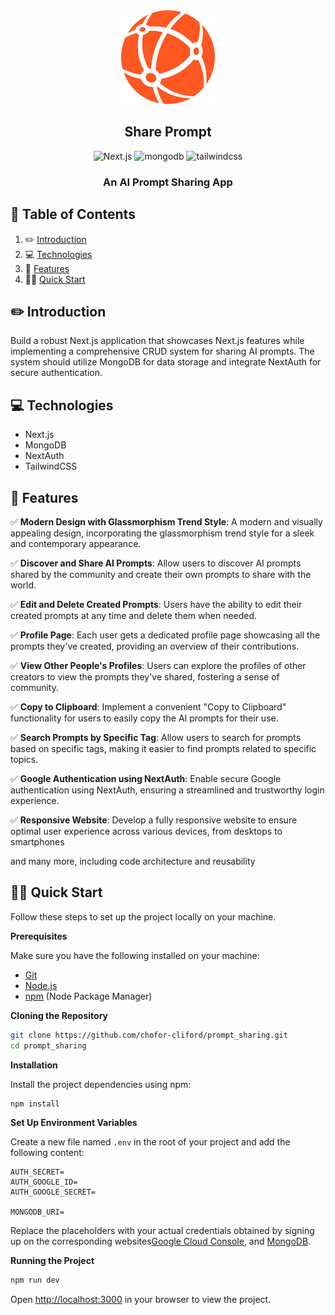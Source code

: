 <div align="center">
  <img src="https://raw.githubusercontent.com/chofor-cliford/prompt_sharing/5fb2936fc0aa28b0161f71720dd2051e4ffa99f6/public/assets/images/logo.svg" alt="Project Banner" width="150" height="150" style="image-rendering: crisp-edges;" />
  <h2 align="center"><strong>Share Prompt</strong></h2>

  <div>
    <img src="https://img.shields.io/badge/-Next_JS-black?style=for-the-badge&logoColor=white&logo=nextdotjs&color=000" alt="Next.js" />
    <img src="https://img.shields.io/badge/-Mongodb-black?style=for-the-badge&logoColor=white&logo=mongodb&color=47A248" alt="mongodb" />
    <img src="https://img.shields.io/badge/-Tailwind_CSS-black?style=for-the-badge&logoColor=white&logo=tailwindcss&color=06B6D4" alt="tailwindcss" />
  </div>

  <h3 align="center">An  AI Prompt Sharing App</h3>
  </div>


## 📖 <a name="table">Table of Contents</a>

1. ✏️ [Introduction](#introduction)
2. 💻 [Technologies](#tech)
3. 🧰 [Features](#features)
4. 👨‍💻 [Quick Start](#quick-start)


## <a name="introduction">✏️ Introduction</a>
Build a robust Next.js application that showcases Next.js features while implementing a comprehensive CRUD system for sharing AI prompts. The system should utilize MongoDB for data storage and integrate NextAuth for secure authentication.

## <a name="tech">💻 Technologies</a>

- Next.js
- MongoDB
- NextAuth
- TailwindCSS

## <a name="features">🧰 Features</a>

✅ **Modern Design with Glassmorphism Trend Style**: A modern and visually appealing design, incorporating the glassmorphism trend style for a sleek and contemporary appearance.

✅ **Discover and Share AI Prompts**: Allow users to discover AI prompts shared by the community and create their own prompts to share with the world.

✅ **Edit and Delete Created Prompts**: Users have the ability to edit their created prompts at any time and delete them when needed.

✅ **Profile Page**: Each user gets a dedicated profile page showcasing all the prompts they've created, providing an overview of their contributions.

✅ **View Other People's Profiles**: Users can explore the profiles of other creators to view the prompts they've shared, fostering a sense of community.

✅ **Copy to Clipboard**: Implement a convenient "Copy to Clipboard" functionality for users to easily copy the AI prompts for their use.

✅ **Search Prompts by Specific Tag**: Allow users to search for prompts based on specific tags, making it easier to find prompts related to specific topics.

✅ **Google Authentication using NextAuth**: Enable secure Google authentication using NextAuth, ensuring a streamlined and trustworthy login experience.

✅ **Responsive Website**: Develop a fully responsive website to ensure optimal user experience across various devices, from desktops to smartphones

and many more, including code architecture and reusability 

## <a name="quick-start">👨‍💻 Quick Start</a>

Follow these steps to set up the project locally on your machine.

**Prerequisites**

Make sure you have the following installed on your machine:

- [Git](https://git-scm.com/)
- [Node.js](https://nodejs.org/en)
- [npm](https://www.npmjs.com/) (Node Package Manager)

**Cloning the Repository**

```bash
git clone https://github.com/chofor-cliford/prompt_sharing.git
cd prompt_sharing
```

**Installation**

Install the project dependencies using npm:

```bash
npm install
```

**Set Up Environment Variables**

Create a new file named `.env` in the root of your project and add the following content:

```env
AUTH_SECRET=
AUTH_GOOGLE_ID=
AUTH_GOOGLE_SECRET=

MONGODB_URI=
```

Replace the placeholders with your actual credentials obtained by signing up on the corresponding websites[Google Cloud Console](https://console.cloud.google.com/welcome?rapt=AEjHL4MBaLLneW6OfAHf_zgms1eWZFw1wdy0_KIC4uh1nEqh2m4ojOvrXNlzJ4h7CZTkpiWgcsoHbUvS-FMdCP7WIkaVlPAeU7cnVR6Y0wJHeLMOtU6KAzA&project=promptopia-385410), and [MongoDB](https://www.mongodb.com/). 

**Running the Project**

```bash
npm run dev
```

Open [http://localhost:3000](http://localhost:3000) in your browser to view the project.
